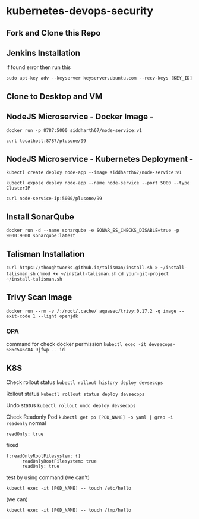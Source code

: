 # kubernetes-devops-security

## Fork and Clone this Repo

## Jenkins Installation

if found error then run this

`sudo apt-key adv --keyserver keyserver.ubuntu.com --recv-keys [KEY_ID]`

## Clone to Desktop and VM

## NodeJS Microservice - Docker Image -

`docker run -p 8787:5000 siddharth67/node-service:v1`

`curl localhost:8787/plusone/99`

## NodeJS Microservice - Kubernetes Deployment -

`kubectl create deploy node-app --image siddharth67/node-service:v1`

`kubectl expose deploy node-app --name node-service --port 5000 --type ClusterIP`

`curl node-service-ip:5000/plusone/99`

## Install SonarQube

`docker run -d --name sonarqube -e SONAR_ES_CHECKS_DISABLE=true -p 9000:9000 sonarqube:latest`

## Talisman Installation

`curl https://thoughtworks.github.io/talisman/install.sh > ~/install-talisman.sh`
`chmod +x ~/install-talisman.sh`
`cd your-git-project`
`~/install-talisman.sh`

## Trivy Scan Image

`docker run --rm -v /:/root/.cache/ aquasec/trivy:0.17.2 -q image --exit-code 1 --light openjdk`

### OPA

command for check docker permission
`kubectl exec -it devsecops-686c546c84-9jfwp -- id`

## K8S

Check rollout status
`kubectl rollout history deploy devsecops`

Rollout status
`kubectl rollout status deploy devsecops`

Undo status
`kubectl rollout undo deploy devsecops`

Check Readonly Pod
`kubectl get po [POD_NAME] -o yaml | grep -i readonly`
normal

```
readOnly: true
```

fixed

```
f:readOnlyRootFilesystem: {}
      readOnlyRootFilesystem: true
      readOnly: true
```

test by using command
(we can't)

```
kubectl exec -it [POD_NAME] -- touch /etc/hello
```

(we can)

```
kubectl exec -it [POD_NAME] -- touch /tmp/hello
```
